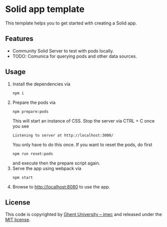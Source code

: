 # Solid app template

This template helps you to get started with creating a Solid app.

## Features

- Community Solid Server to test with pods locally.
- TODO: Comunica for querying pods and other data sources.

## Usage

1. Install the dependencies via 
   ```shell
   npm i
   ```
2. Prepare the pods via
   ```shell
   npm prepare:pods
   ```
   This will start an instance of CSS.
   Stop the server via CTRL + C once you see
   ```
   Listening to server at http://localhost:3000/
   ```
   You only have to do this once.
   If you want to reset the pods,
   do first
   ```shell
   npm run reset:pods
   ```
   and execute then the prepare script again.
3. Serve the app using webpack via
   ```shell
   npm start
   ```
4. Browse to <http://localhost:8080> to use the app.

## License

This code is copyrighted by [Ghent University – imec](http://idlab.ugent.be/) and
released under the [MIT license](http://opensource.org/licenses/MIT).
